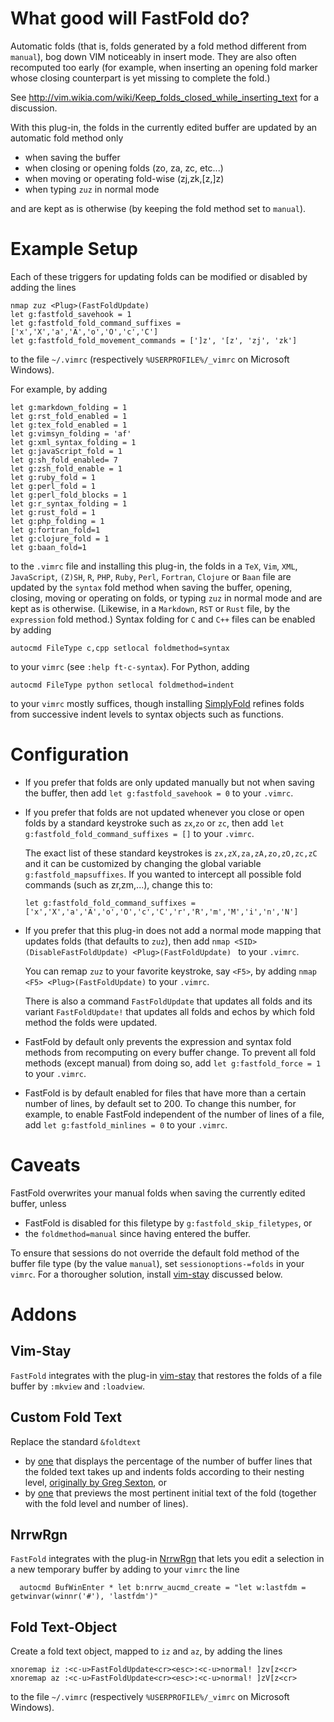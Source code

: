 # What good will FastFold do?

Automatic folds (that is, folds generated by a fold method different
from `manual`), bog down VIM noticeably in insert mode. They are also often
recomputed too early (for example, when inserting an opening fold marker
whose closing counterpart is yet missing to complete the fold.)

See http://vim.wikia.com/wiki/Keep_folds_closed_while_inserting_text
for a discussion.

With this plug-in, the folds in the currently edited buffer are updated by an
automatic fold method only

- when saving the buffer
- when closing or opening folds (zo, za, zc, etc...)
- when moving or operating fold-wise (zj,zk,[z,]z)
- when typing `zuz` in normal mode

and are kept as is otherwise (by keeping the fold method set to `manual`).

# Example Setup

Each of these triggers for updating folds can be modified or disabled by adding
the lines

```vim
nmap zuz <Plug>(FastFoldUpdate)
let g:fastfold_savehook = 1
let g:fastfold_fold_command_suffixes =  ['x','X','a','A','o','O','c','C']
let g:fastfold_fold_movement_commands = [']z', '[z', 'zj', 'zk']
```

to the file `~/.vimrc` (respectively `%USERPROFILE%/_vimrc` on Microsoft Windows).

For example, by adding

```vim
let g:markdown_folding = 1
let g:rst_fold_enabled = 1
let g:tex_fold_enabled = 1
let g:vimsyn_folding = 'af'
let g:xml_syntax_folding = 1
let g:javaScript_fold = 1
let g:sh_fold_enabled= 7
let g:zsh_fold_enable = 1
let g:ruby_fold = 1
let g:perl_fold = 1
let g:perl_fold_blocks = 1
let g:r_syntax_folding = 1
let g:rust_fold = 1
let g:php_folding = 1
let g:fortran_fold=1
let g:clojure_fold = 1
let g:baan_fold=1
```

to the `.vimrc` file and installing this plug-in, the folds in a `TeX`, `Vim`, `XML`, `JavaScript`, `(Z)SH`, `R`, `PHP`, `Ruby`, `Perl`, `Fortran`, `Clojure`  or `Baan` file are updated by the `syntax` fold method when saving the buffer, opening, closing, moving or operating on folds, or typing `zuz` in normal mode and are kept as is otherwise.
(Likewise, in a `Markdown`, `RST` or `Rust` file, by the `expression` fold method.)
Syntax folding  for `C` and `C++` files can be enabled by adding

```vim
autocmd FileType c,cpp setlocal foldmethod=syntax
```

to your `vimrc` (see `:help ft-c-syntax`).
For Python, adding

```vim
autocmd FileType python setlocal foldmethod=indent
```

to your `vimrc` mostly suffices, though installing [SimplyFold](https://github.com/tmhedberg/SimpylFold) refines folds from successive indent levels to syntax objects such as functions.

# Configuration

- If you prefer that folds are only updated manually but not when saving the buffer,
  then add `let g:fastfold_savehook = 0` to your `.vimrc`.

- If you prefer that folds are not updated whenever you close or open folds by a
  standard keystroke such as `zx`,`zo` or `zc`, then add `let
  g:fastfold_fold_command_suffixes = []` to your `.vimrc`.

  The exact list of these standard keystrokes is `zx,zX,za,zA,zo,zO,zc,zC` and
  it can be customized by changing the global variable
  `g:fastfold_mapsuffixes`. If you wanted to intercept all possible fold
  commands (such as zr,zm,...), change this to:

    ```vim
    let g:fastfold_fold_command_suffixes =
    ['x','X','a','A','o','O','c','C','r','R','m','M','i','n','N']
    ```

- If you prefer that this plug-in does not add a normal mode mapping that updates
  folds (that defaults to `zuz`), then add
  `nmap <SID>(DisableFastFoldUpdate) <Plug>(FastFoldUpdate) ` to your `.vimrc`.

  You can remap `zuz` to your favorite keystroke, say `<F5>`, by adding
  `nmap <F5> <Plug>(FastFoldUpdate)` to your `.vimrc`.

  There is also a command `FastFoldUpdate` that updates all folds and its
  variant `FastFoldUpdate!` that updates all folds and echos by which fold
  method the folds were updated.

- FastFold by default only prevents the expression and syntax fold methods
  from recomputing on every buffer change. To prevent all fold methods (except
  manual) from doing so, add `let g:fastfold_force = 1` to your `.vimrc`.

- FastFold is by default enabled for files that have more than a certain
  number of lines, by default set to 200. To change this number, for example,
  to enable FastFold independent of the number of lines of a file, add
  `let g:fastfold_minlines = 0` to your `.vimrc`.

# Caveats

FastFold overwrites your manual folds when saving the currently edited buffer,
unless

- FastFold is disabled for this filetype by `g:fastfold_skip_filetypes`, or
- the `foldmethod=manual` since having entered the buffer.

To ensure that sessions do not override the default fold method of the buffer file type (by the value `manual`), set `sessionoptions-=folds` in your `vimrc`.
For a thorougher solution, install [vim-stay](https://github.com/zhimsel/vim-stay) discussed below.

# Addons

## Vim-Stay

`FastFold` integrates with the plug-in
[vim-stay](https://github.com/zhimsel/vim-stay) that restores the
folds of a file buffer by `:mkview` and `:loadview`.

## Custom Fold Text

Replace the standard `&foldtext`

- by [one](http://www.github.com/Konfekt/FoldText) that displays the percentage of the number of buffer lines that the folded text takes up and indents folds according to their nesting level, [originally by Greg Sexton](https://web.archive.org/web/20161017143651/http://www.gregsexton.org:80/2011/03/improving-the-text-displayed-in-a-fold/), or
- by [one](https://github.com/kaile256/vim-foldpeek) that previews the most pertinent initial text of the fold (together with the fold level and number of lines).

## NrrwRgn

`FastFold` integrates with the plug-in
[NrrwRgn](https://github.com/chrisbra/NrrwRgn/) that lets you edit a selection in a new temporary buffer by adding to your `vimrc` the line

```vim
  autocmd BufWinEnter * let b:nrrw_aucmd_create = "let w:lastfdm = getwinvar(winnr('#'), 'lastfdm')"
```

## Fold Text-Object

Create a fold text object, mapped to `iz` and `az`, by adding the lines

```vim
xnoremap iz :<c-u>FastFoldUpdate<cr><esc>:<c-u>normal! ]zv[z<cr>
xnoremap az :<c-u>FastFoldUpdate<cr><esc>:<c-u>normal! ]zV[z<cr>
```

to the file `~/.vimrc` (respectively `%USERPROFILE%/_vimrc` on Microsoft Windows).

